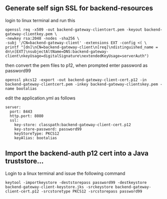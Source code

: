 
## Generate self sign SSL for backend-resources
login to linux terminal and run this 
```shell
openssl req -x509 -out backend-gateway-clientcert.pem -keyout backend-gateway-clientkey.pem \
-newkey rsa:2048 -nodes -sha256 \
-subj '/CN=backend-gateway-client' -extensions EXT -config <( \
printf "[dn]\nCN=backend-gateway-client\n[req]\ndistinguished_name = dn\n[EXT]\nsubjectAltName=DNS:backend-gateway-client\nkeyUsage=digitalSignature\nextendedKeyUsage=serverAuth")
```
then convert the pem files to p12, when prompted enter password as password99
```shell
openssl pkcs12 -export -out backend-gateway-client-cert.p12 -in backend-gateway-clientcert.pem -inkey backend-gateway-clientskey.pem -name bootalias
```
edit the application.yml as follows
```shell
server:
  port: 8443
  http.port: 8080
  ssl:
    key-store: classpath:backend-gateway-client-cert.p12
    key-store-password: password99
    keyStoreType: PKCS12
    keyAlias: bootalias
```
## Import the backend-auth p12 cert into a Java truststore...
Login to a linux terminal and issue the following command
```shell
keytool -importkeystore -deststorepass password99 -destkeystore backend-gateway-client-keystore.jks -srckeystore backend-gateway-client-cert.p12 -srcstoretype PKCS12 -srcstorepass password99
```
